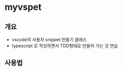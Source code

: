 # myvspet

## 개요

- vscode의 사용자 snippet 만들기 클래스
- typescript 로 작성하면서 TDD형태로 만들어 가는 것 연습
  
## 사용법





